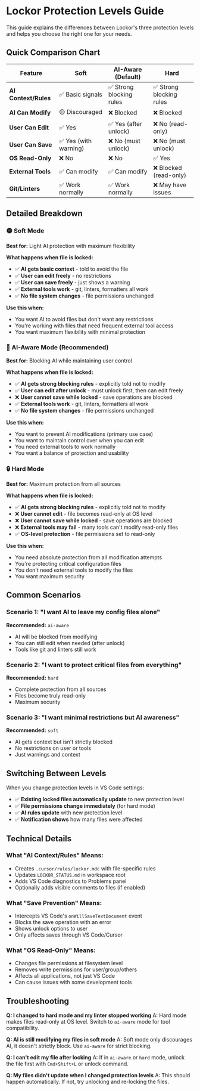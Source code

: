 # Lockor Protection Levels Guide

This guide explains the differences between Lockor's three protection levels and helps you choose the right one for your needs.

## Quick Comparison Chart

| Feature | **Soft** | **AI-Aware** (Default) | **Hard** |
|---------|----------|-------------------------|----------|
| **AI Context/Rules** | ✅ Basic signals | ✅ Strong blocking rules | ✅ Strong blocking rules |
| **AI Can Modify** | 🟡 Discouraged | ❌ Blocked | ❌ Blocked |
| **User Can Edit** | ✅ Yes | ✅ Yes (after unlock) | ❌ No (read-only) |
| **User Can Save** | ✅ Yes (with warning) | ❌ No (must unlock) | ❌ No (must unlock) |
| **OS Read-Only** | ❌ No | ❌ No | ✅ Yes |
| **External Tools** | ✅ Can modify | ✅ Can modify | ❌ Blocked (read-only) |
| **Git/Linters** | ✅ Work normally | ✅ Work normally | ❌ May have issues |

## Detailed Breakdown

### 🟡 Soft Mode
**Best for:** Light AI protection with maximum flexibility

**What happens when file is locked:**
- ✅ **AI gets basic context** - told to avoid the file
- ✅ **User can edit freely** - no restrictions
- ✅ **User can save freely** - just shows a warning
- ✅ **External tools work** - git, linters, formatters all work
- ✅ **No file system changes** - file permissions unchanged

**Use this when:**
- You want AI to avoid files but don't want any restrictions
- You're working with files that need frequent external tool access
- You want maximum flexibility with minimal protection

### 🎯 AI-Aware Mode (Recommended)
**Best for:** Blocking AI while maintaining user control

**What happens when file is locked:**
- ✅ **AI gets strong blocking rules** - explicitly told not to modify
- ✅ **User can edit after unlock** - must unlock first, then can edit freely
- ❌ **User cannot save while locked** - save operations are blocked
- ✅ **External tools work** - git, linters, formatters all work
- ✅ **No file system changes** - file permissions unchanged

**Use this when:**
- You want to prevent AI modifications (primary use case)
- You want to maintain control over when you can edit
- You need external tools to work normally
- You want a balance of protection and usability

### 🔒 Hard Mode
**Best for:** Maximum protection from all sources

**What happens when file is locked:**
- ✅ **AI gets strong blocking rules** - explicitly told not to modify
- ❌ **User cannot edit** - file becomes read-only at OS level
- ❌ **User cannot save while locked** - save operations are blocked
- ❌ **External tools may fail** - many tools can't modify read-only files
- ✅ **OS-level protection** - file permissions set to read-only

**Use this when:**
- You need absolute protection from all modification attempts
- You're protecting critical configuration files
- You don't need external tools to modify the files
- You want maximum security

## Common Scenarios

### Scenario 1: "I want AI to leave my config files alone"
**Recommended:** `ai-aware`
- AI will be blocked from modifying
- You can still edit when needed (after unlock)
- Tools like git and linters still work

### Scenario 2: "I want to protect critical files from everything"
**Recommended:** `hard`
- Complete protection from all sources
- Files become truly read-only
- Maximum security

### Scenario 3: "I want minimal restrictions but AI awareness"
**Recommended:** `soft`
- AI gets context but isn't strictly blocked
- No restrictions on user or tools
- Just warnings and context

## Switching Between Levels

When you change protection levels in VS Code settings:
- ✅ **Existing locked files automatically update** to new protection level
- ✅ **File permissions change immediately** (for hard mode)
- ✅ **AI rules update** with new protection level
- ✅ **Notification shows** how many files were affected

## Technical Details

### What "AI Context/Rules" Means:
- Creates `.cursor/rules/lockor.mdc` with file-specific rules
- Updates `LOCKOR_STATUS.md` in workspace root
- Adds VS Code diagnostics to Problems panel
- Optionally adds visible comments to files (if enabled)

### What "Save Prevention" Means:
- Intercepts VS Code's `onWillSaveTextDocument` event
- Blocks the save operation with an error
- Shows unlock options to user
- Only affects saves through VS Code/Cursor

### What "OS Read-Only" Means:
- Changes file permissions at filesystem level
- Removes write permissions for user/group/others
- Affects all applications, not just VS Code
- Can cause issues with some development tools

## Troubleshooting

**Q: I changed to hard mode and my linter stopped working**
A: Hard mode makes files read-only at OS level. Switch to `ai-aware` mode for tool compatibility.

**Q: AI is still modifying my files in soft mode**
A: Soft mode only discourages AI, it doesn't strictly block. Use `ai-aware` for strict blocking.

**Q: I can't edit my file after locking**
A: If in `ai-aware` or `hard` mode, unlock the file first with `Cmd+Shift+L` or unlock command.

**Q: My files didn't update when I changed protection levels**
A: This should happen automatically. If not, try unlocking and re-locking the files.
